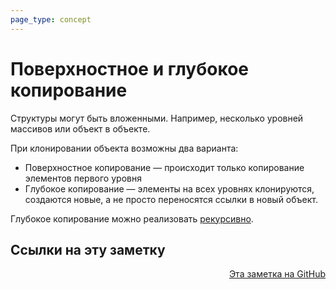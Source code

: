 ```yaml
---
page_type: concept
---
```

# Поверхностное и глубокое копирование

Структуры могут быть вложенными. Например, несколько уровней массивов или объект в объекте.

При клонировании объекта возможны два варианта:

* Поверхностное копирование — происходит только копирование элементов первого уровня
* Глубокое копирование — элементы на всех уровнях клонируются, создаются новые, а не просто переносятся ссылки в новый объект.

Глубокое копирование можно реализовать [рекурсивно](20221027000223.md).


## Ссылки на эту заметку




<p v-pre style="text-align: right">
  <a href="https://github.com/Kverde/algorithms/blob/main/source/20221027001216.md">
  Эта заметка на GitHub
  </a>
</p>
